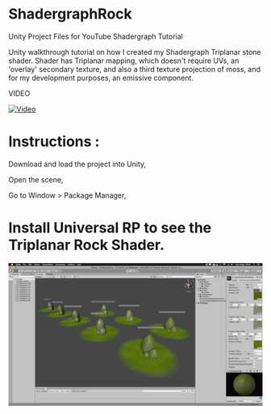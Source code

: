# ShadergraphRock
Unity Project Files for YouTube Shadergraph Tutorial

Unity walkthrough tutorial on how I created my Shadergraph Triplanar stone shader. Shader has Triplanar mapping, which doesn't require UVs, an 'overlay' secondary texture, and also a third texture projection of moss, and for my development purposes, an emissive component.

VIDEO

[![Video](https://img.youtube.com/vi/ysQT0IQCNqY/maxresdefault.jpg)](https://www.youtube.com/watch?v=ysQT0IQCNqY)

# Instructions :

Download and load the project into Unity,

Open the scene,

Go to Window > Package Manager,

# Install Universal RP to see the Triplanar Rock Shader.

![Screenshot](https://github.com/MerleGames/ShadergraphRock/blob/main/UnityShadergraphRockScreenshot.png)
